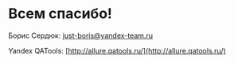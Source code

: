 # Всем спасибо!

Борис Сердюк: [just-boris@yandex-team.ru](mailto:just-boris@yandex-team.ru)

Yandex QATools: [http://allure.qatools.ru/](http://allure.qatools.ru/)